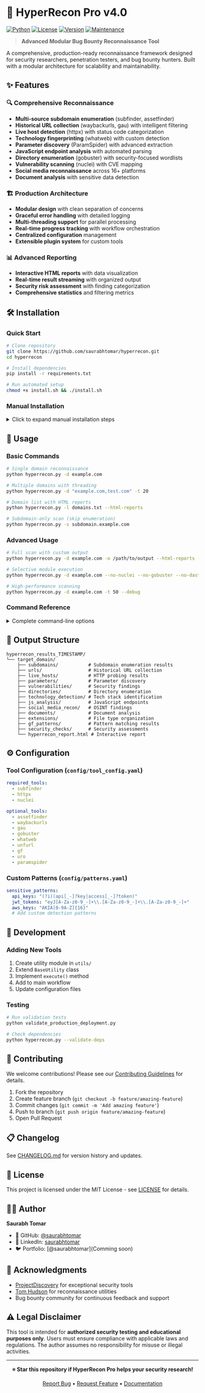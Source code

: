 # 🚀 HyperRecon Pro v4.0

[![Python](https://img.shields.io/badge/Python-3.8+-blue.svg)](https://python.org)
[![License](https://img.shields.io/badge/License-MIT-green.svg)](LICENSE)
[![Version](https://img.shields.io/badge/Version-4.0.0-red.svg)](CHANGELOG.md)
[![Maintenance](https://img.shields.io/badge/Maintained%3F-yes-green.svg)](https://github.com/saurabhtomar/hyperrecon-pro/graphs/commit-activity)

> **Advanced Modular Bug Bounty Reconnaissance Tool**

A comprehensive, production-ready reconnaissance framework designed for security researchers, penetration testers, and bug bounty hunters. Built with a modular architecture for scalability and maintainability.

## ✨ Features

### 🔍 **Comprehensive Reconnaissance**
- **Multi-source subdomain enumeration** (subfinder, assetfinder)
- **Historical URL collection** (waybackurls, gau) with intelligent filtering
- **Live host detection** (httpx) with status code categorization
- **Technology fingerprinting** (whatweb) with custom detection
- **Parameter discovery** (ParamSpider) with advanced extraction
- **JavaScript endpoint analysis** with automated parsing
- **Directory enumeration** (gobuster) with security-focused wordlists
- **Vulnerability scanning** (nuclei) with CVE mapping
- **Social media reconnaissance** across 16+ platforms
- **Document analysis** with sensitive data detection

### 🏗️ **Production Architecture**
- **Modular design** with clean separation of concerns
- **Graceful error handling** with detailed logging
- **Multi-threading support** for parallel processing
- **Real-time progress tracking** with workflow orchestration
- **Centralized configuration** management
- **Extensible plugin system** for custom tools

### 📊 **Advanced Reporting**
- **Interactive HTML reports** with data visualization
- **Real-time result streaming** with organized output
- **Security risk assessment** with finding categorization
- **Comprehensive statistics** and filtering metrics

## 🛠️ Installation

### Quick Start

```bash
# Clone repository
git clone https://github.com/saurabhtomar/hyperrecon.git
cd hyperrecon

# Install dependencies
pip install -r requirements.txt

# Run automated setup
chmod +x install.sh && ./install.sh
```

### Manual Installation

<details>
<summary>Click to expand manual installation steps</summary>

```bash
# Install Python dependencies
pip install rich colorama requests pyyaml tqdm

# Install required Go tools
go install -v github.com/projectdiscovery/subfinder/v2/cmd/subfinder@latest
go install -v github.com/projectdiscovery/httpx/cmd/httpx@latest
go install -v github.com/projectdiscovery/nuclei/v2/cmd/nuclei@latest

# Install optional tools for enhanced functionality
go install github.com/tomnomnom/assetfinder@latest
go install github.com/tomnomnom/waybackurls@latest
go install github.com/lc/gau/v2/cmd/gau@latest
go install github.com/tomnomnom/gf@latest
go install github.com/tomnomnom/unfurl@latest
go install github.com/OJ/gobuster/v3@latest

# Install Python tools
pip install uro

# Clone ParamSpider
git clone https://github.com/0xKayala/ParamSpider.git
```

</details>

## 🚀 Usage

### Basic Commands

```bash
# Single domain reconnaissance
python hyperrecon.py -d example.com

# Multiple domains with threading
python hyperrecon.py -d "example.com,test.com" -t 20

# Domain list with HTML reports
python hyperrecon.py -l domains.txt --html-reports

# Subdomain-only scan (skip enumeration)
python hyperrecon.py -s subdomain.example.com
```

### Advanced Usage

```bash
# Full scan with custom output
python hyperrecon.py -d example.com -o /path/to/output --html-reports -v

# Selective module execution
python hyperrecon.py -d example.com --no-nuclei --no-gobuster --no-dast

# High-performance scanning
python hyperrecon.py -d example.com -t 50 --debug
```

### Command Reference

<details>
<summary>Complete command-line options</summary>

```
Target Selection:
  -d, --domain DOMAIN     Target domain(s) (comma-separated)
  -l, --list LIST         File containing domain list
  -s, --subdomain SUB     Direct subdomain input (skips enumeration)

Output Control:
  -o, --output OUTPUT     Custom output directory
  -hr, --html-reports     Generate interactive HTML reports
  -v, --verbose           Enable detailed output
  --debug                 Enable debug logging

Performance:
  -t, --threads THREADS   Concurrent threads (default: 10)

Module Control:
  --no-nuclei            Disable vulnerability scanning
  --no-gobuster          Disable directory enumeration
  --no-paramspider       Disable parameter discovery
  --no-gf                Disable pattern analysis
  --no-js                Disable JavaScript analysis
  --no-tech              Disable technology detection
  --no-sensitive         Disable sensitive data detection
  --no-security          Disable security checks
  --no-dast              Disable DAST scanning
  --no-wayback           Disable Wayback Machine
  --no-gau               Disable GAU collection
  --no-social            Disable social media recon
  --no-documents         Disable document analysis

Utilities:
  --validate-deps        Check tool dependencies
  --version              Show version information
  --help                 Display help message
```

</details>

## 📁 Output Structure

```
hyperrecon_results_TIMESTAMP/
└── target_domain/
    ├── subdomains/           # Subdomain enumeration results
    ├── urls/                 # Historical URL collection
    ├── live_hosts/           # HTTP probing results
    ├── parameters/           # Parameter discovery
    ├── vulnerabilities/      # Security findings
    ├── directories/          # Directory enumeration
    ├── technology_detection/ # Tech stack identification
    ├── js_analysis/          # JavaScript endpoints
    ├── social_media_recon/   # OSINT findings
    ├── documents/            # Document analysis
    ├── extensions/           # File type organization
    ├── gf_patterns/          # Pattern matching results
    ├── security_checks/      # Security assessments
    └── hyperrecon_report.html # Interactive report
```

## ⚙️ Configuration

### Tool Configuration (`config/tool_config.yaml`)

```yaml
required_tools:
  - subfinder
  - httpx
  - nuclei

optional_tools:
  - assetfinder
  - waybackurls
  - gau
  - gobuster
  - whatweb
  - unfurl
  - gf
  - uro
  - paramspider
```

### Custom Patterns (`config/patterns.yaml`)

```yaml
sensitive_patterns:
  api_keys: "(?i)(api[_-]?key|access[_-]?token)"
  jwt_tokens: "eyJ[A-Za-z0-9_-]+\\.[A-Za-z0-9_-]+\\.[A-Za-z0-9_-]+"
  aws_keys: "AKIA[0-9A-Z]{16}"
  # Add custom detection patterns
```

## 🔧 Development

### Adding New Tools

1. Create utility module in `utils/`
2. Extend `BaseUtility` class
3. Implement `execute()` method
4. Add to main workflow
5. Update configuration files

### Testing

```bash
# Run validation tests
python validate_production_deployment.py

# Check dependencies
python hyperrecon.py --validate-deps
```

## 🤝 Contributing

We welcome contributions! Please see our [Contributing Guidelines](CONTRIBUTING.md) for details.

1. Fork the repository
2. Create feature branch (`git checkout -b feature/amazing-feature`)
3. Commit changes (`git commit -m 'Add amazing feature'`)
4. Push to branch (`git push origin feature/amazing-feature`)
5. Open Pull Request

## 📋 Changelog

See [CHANGELOG.md](CHANGELOG.md) for version history and updates.

## 📄 License

This project is licensed under the MIT License - see [LICENSE](LICENSE) for details.

## 👨‍💻 Author

**Saurabh Tomar**
- 🐙 GitHub: [@saurabhtomar](https://github.com/shanithakuralg)
- 💼 LinkedIn: [saurabhtomar](https://www.linkedin.com/in/saurabh-tomar-b3095b21b/)
- 🐦 Portfolio: [@saurabhtomar](Comming soon)

## 🙏 Acknowledgments

- [ProjectDiscovery](https://projectdiscovery.io/) for exceptional security tools
- [Tom Hudson](https://github.com/tomnomnom) for reconnaissance utilities
- Bug bounty community for continuous feedback and support

## ⚠️ Legal Disclaimer

This tool is intended for **authorized security testing and educational purposes only**. Users must ensure compliance with applicable laws and regulations. The author assumes no responsibility for misuse or illegal activities.

---

<div align="center">

**⭐ Star this repository if HyperRecon Pro helps your security research!**

[Report Bug](https://github.com/saurabhtomar/hyperrecon/issues) • [Request Feature](https://github.com/saurabhtomar/hyperrecon/issues) • [Documentation](docs/)

</div>